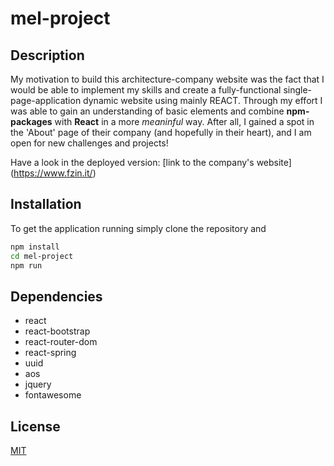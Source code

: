 # mel-project

## Description

My motivation to build this architecture-company website was the fact that I would be able to implement my skills and create a fully-functional single-page-application dynamic website using mainly REACT. Through my effort I was able to gain an understanding of basic elements and combine **npm-packages** with **React** in a more *meaninful* way. After all, I gained a spot in the 'About' page of their company (and hopefully in their heart), and I am open for new challenges and projects!

Have a look in the deployed version: [link to the company's website] (https://www.fzin.it/)

## Installation

To get the application running simply clone the repository and

```bash
npm install
cd mel-project
npm run
```

## Dependencies

* react 
* react-bootstrap
* react-router-dom
* react-spring
* uuid
* aos
* jquery
* fontawesome

## License
[MIT](https://choosealicense.com/licenses/mit/)